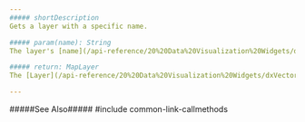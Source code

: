```yaml
---
##### shortDescription
Gets a layer with a specific name.

##### param(name): String
The layer's [name](/api-reference/20%20Data%20Visualization%20Widgets/dxVectorMap/1%20Configuration/layers/name.md '/Documentation/ApiReference/Data_Visualization_Widgets/dxVectorMap/Configuration/layers/#name').

##### return: MapLayer
The [Layer](/api-reference/20%20Data%20Visualization%20Widgets/dxVectorMap/7%20Map%20Elements/Layer%20Element '/Documentation/ApiReference/Data_Visualization_Widgets/dxVectorMap/Map_Elements/Layer_Element/') object.

---
```

#####See Also#####
#include common-link-callmethods